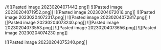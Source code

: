 //![[Pasted image 20230204071442.png]]
![[Pasted image 20230204071952.png]]
![[Pasted image 20230204072016.png]]
![[Pasted image 20230204072317.png]]
![[Pasted image 20230204072817.png]]
![[Pasted image 20230204073240.png]]
![[Pasted image 20230204073553.png]]
![[Pasted image 20230204073656.png]]
![[Pasted image 20230204074230.png]]

![[Pasted image 20230204075340.png]]


